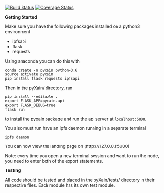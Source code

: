 [![Build Status](https://travis-ci.org/arXain/pyXain.svg?branch=master)](https://travis-ci.org/arXain/pyXain)
[![Coverage Status](https://coveralls.io/repos/github/arXain/pyXain/badge.svg?branch=master)](https://coveralls.io/github/arXain/pyXain?branch=master)

**Getting Started**

Make sure you have the following packages installed on a python3 environment
* ipfsapi
* flask
* requests

Using anaconda you can do this with
```
conda create -n pyxain python=3.6
source activate pyxain
pip install flask requests ipfsapi
```

Then in the pyXain/ directory, run

```
pip install --editable .
export FLASK_APP=pyxain.api
export FLASK_DEBUG=true
flask run
```

to install the pyxain package and run the api server at `localhost:5000`.

You also must run have an ipfs daemon running in a separate terminal

```
ipfs daemon
```

You can now view the landing page on (http:///127.0.0.1:5000)

Note: every time you open a new terminal session and want to run the node, you need to enter both of the export statements.

**Testing**

All code should be tested and placed in the pyXain/tests/ directory in their respective files. Each module
has its own test module.
